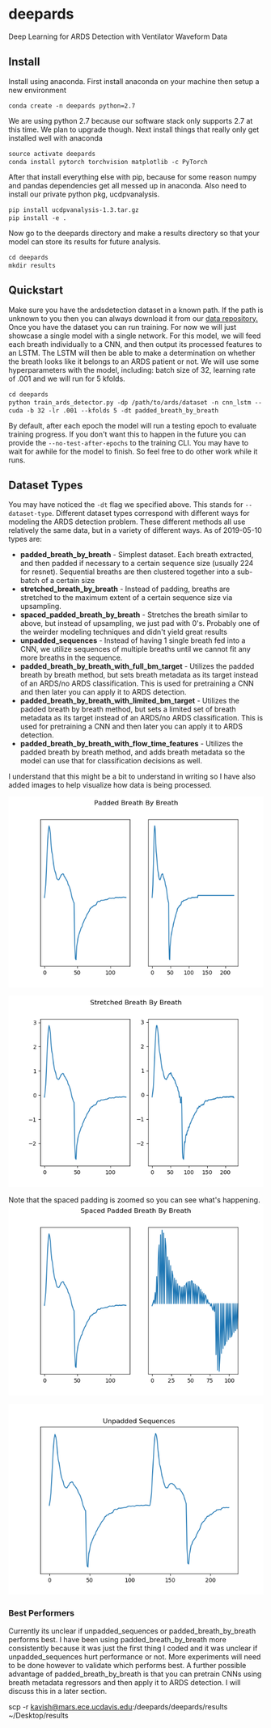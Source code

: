 # deepards
Deep Learning for ARDS Detection with Ventilator Waveform Data

## Install
Install using anaconda. First install anaconda on your machine then setup a new environment

    conda create -n deepards python=2.7

We are using python 2.7 because our software stack only supports 2.7 at this time. We plan to
upgrade though. Next install things that really only get installed well with anaconda

    source activate deepards
    conda install pytorch torchvision matplotlib -c PyTorch

After that install everything else with pip, because for some reason numpy and pandas dependencies
get all messed up in anaconda. Also need to install our private python pkg, ucdpvanalysis.

    pip install ucdpvanalysis-1.3.tar.gz
    pip install -e .

Now go to the deepards directory and make a results directory so that your model can store its
results for future analysis.

    cd deepards
    mkdir results

## Quickstart

Make sure you have the ardsdetection dataset in a known path. If the path is unknown to you then you can
always download it from our [data repository.](https://ucdavis.app.box.com/folder/67693436232) Once you have the dataset you can run training. For now
we will just showcase a single model with a single network. For this model, we will feed each breath individually
to a CNN, and then output its processed features to an LSTM. The LSTM will then be able to make a determination
on whether the breath looks like it belongs to an ARDS patient or not. We will use some hyperparameters with the model,
including: batch size of 32, learning rate of .001 and we will run for 5 kfolds.

    cd deepards
    python train_ards_detector.py -dp /path/to/ards/dataset -n cnn_lstm --cuda -b 32 -lr .001 --kfolds 5 -dt padded_breath_by_breath

By default, after each epoch the model will run a testing epoch to evaluate training progress. If you don't
want this to happen in the future you can provide the `--no-test-after-epochs` to the training CLI.
You may have to wait for awhile for the model to finish. So feel free to do other work while it runs.

## Dataset Types

You may have noticed the `-dt` flag we specified above. This stands for `--dataset-type`. Different
dataset types correspond with different ways for modeling the ARDS detection problem. These different methods
all use relatively the same data, but in a variety of different ways. As of 2019-05-10 types are:

* **padded_breath_by_breath** - Simplest dataset. Each breath extracted, and then padded if necessary to a certain sequence size (usually 224 for resnet). Sequential breaths are then clustered together into a sub-batch of a certain size
* **stretched_breath_by_breath** - Instead of padding, breaths are stretched to the maximum extent of a certain sequence size via upsampling.
* **spaced_padded_breath_by_breath** - Stretches the breath similar to above, but instead of upsampling, we just pad with 0's. Probably one of the weirder modeling techniques and didn't yield great results
* **unpadded_sequences** - Instead of having 1 single breath fed into a CNN, we utilize sequences of multiple breaths until we cannot fit any more breaths in the sequence.
* **padded_breath_by_breath_with_full_bm_target** - Utilizes the padded breath by breath method, but sets breath metadata as its target instead of an ARDS/no ARDS classification. This is used for pretraining a CNN and then later you can apply it to ARDS detection.
* **padded_breath_by_breath_with_limited_bm_target** - Utilizes the padded breath by breath method, but sets a limited set of breath metadata as its target instead of an ARDS/no ARDS classification. This is used for pretraining a CNN and then later you can apply it to ARDS detection.
* **padded_breath_by_breath_with_flow_time_features** - Utilizes the padded breath by breath method, and adds breath metadata so the model can use that for classification decisions as well.

I understand that this might be a bit to understand in writing so I have also added images to help visualize how data is being processed.

![](img/padded_breath_by_breath.png)

![](img/stretched_breath_by_breath.png)

Note that the spaced padding is zoomed so you can see what's happening.
![](img/spaced_padded_breath_by_breath.png)

![](img/unpadded_sequences.png)

### Best Performers
Currently its unclear if unpadded_sequences or padded_breath_by_breath performs best. I have been using padded_breath_by_breath more
consistently because it was just the first thing I coded and it was unclear if unpadded_sequences hurt performance
or not. More experiments will need to be done however to validate which performs best. A further possible advantage
of padded_breath_by_breath is that you can pretrain CNNs using breath metadata regressors and then apply it to ARDS detection.
I will discuss this in a later section.



scp -r kavish@mars.ece.ucdavis.edu:/deepards/deepards/results ~/Desktop/results